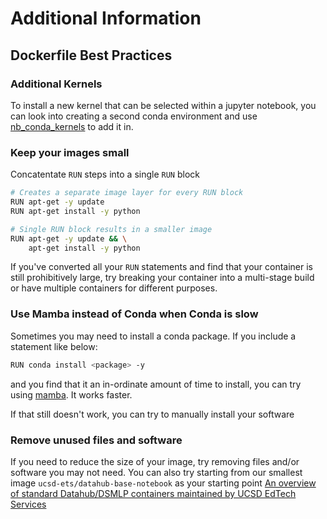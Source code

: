 # Additional Information

## Dockerfile Best Practices

### Additional Kernels

To install a new kernel that can be selected within a jupyter notebook, you can look into creating a second conda environment and use [nb_conda_kernels](https://github.com/Anaconda-Platform/nb_conda_kernels) to add it in. 

### Keep your images small

Concatentate `RUN` steps into a single `RUN` block

```bash
# Creates a separate image layer for every RUN block
RUN apt-get -y update
RUN apt-get install -y python

# Single RUN block results in a smaller image
RUN apt-get -y update && \
    apt-get install -y python
```

If you've converted all your `RUN` statements and find that your container is still prohibitively large, try breaking your container into a multi-stage build or have multiple containers for different purposes.

### Use Mamba instead of Conda when Conda is slow

Sometimes you may need to install a conda package. If you include a statement like below:

```bash
RUN conda install <package> -y
```

and you find that it an in-ordinate amount of time to install, you can try using [mamba](https://github.com/mamba-org/mamba). It works faster.

If that still doesn't work, you can try to manually install your software

### Remove unused files and software

If you need to reduce the size of your image, try removing files and/or software you may not need. You can also try starting from our smallest image `ucsd-ets/datahub-base-notebook` as your starting point [An overview of standard Datahub/DSMLP containers maintained by UCSD EdTech Services](https://github.com/ucsd-ets/datahub-docker-stack/wiki/Stable-Tag)

